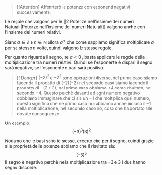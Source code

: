 >[!Attention] Affonrterò le potenze con esponenti negativi succesivamente.

Le regole che valgono per le [[2 Potenze nell'insieme dei numeri Naturali|Potenze nell'insieme dei numeri Naturali]] valgono anche con l'insieme dei numeri relativi. 

Siano $a \in \mathbb{Z}$ e $n \in \mathbb{N}$ allora $a^n$, che come sappiamo significa moltiplicare $a$ per sè stesso $n$ volte, quindi valgono le stesse regole.

Per quanto riguarda il segno, se $a < 0$ , basta applicare le regole della moltiplicazione tra numeri relativi. 
Quindi se l'esponente è dispari il segno sarà negativo, se l'esponente è pari sarà positivo.

>[! Danger] $(-2)^2$ e $-2^2$ sono operazioni diverse, nel primo caso stiamo facendo il prodotto di $(-2)(-2)$ nel secondo caso siamo facendo il prodotto di $-(2*2)$, nel primo caso abbiamo $+4$ come risultato, nel secondo $-4$. Questo perchè davanti ad ogni numero negativo dobbiamo immaginare che ci sia un $-1$ che moltiplica quel numero, questo significa che ne primo caso noi abbiamo anche incluso il $-1$ nella moltiplicazione, nel secondo caso no, cosa che ha portato alle dovute conseguenze.

Un esempio:
$$(-3)^3(3)^2$$


Notiamo che le basi sono le stesse, eccetto che per il segno,  quindi grazie alle proprietà delle potenze abbiamo che il risultato sia:
$$(-3)^5$$
Il segno è negativo perchè nella moltiplicazione tra $-3$ e $3$ i due hanno segno discorde. 